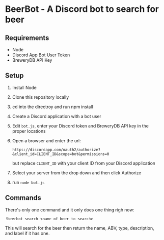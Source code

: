 # BeerBot - A Discord bot to search for beer

## Requirements

- Node
- Discord App Bot User Token
- BreweryDB API Key

## Setup

1. Install Node
2. Clone this repository locally
3. cd into the directroy and run npm install
4. Create a Discord application with a bot user
5. Edit `bot.js`, enter your Discord token and BreweryDB API key in the proper locations
6. Open a browser and enter the url:

   ```
   https://discordapp.com/oauth2/authorize?&client_id=CLIENT_ID&scope=bot&permissions=0
   ```

   but replace `CLIENT_ID` with your client ID from your Discord application
7. Select your server from the drop down and then click Authorize
8. run `node bot.js`

## Commands

There's only one command and it only does one thing righ now:

```
!beerbot search <name of beer to search>
```

This will search for the beer then return the name, ABV, type, description, and label if it
has one.
